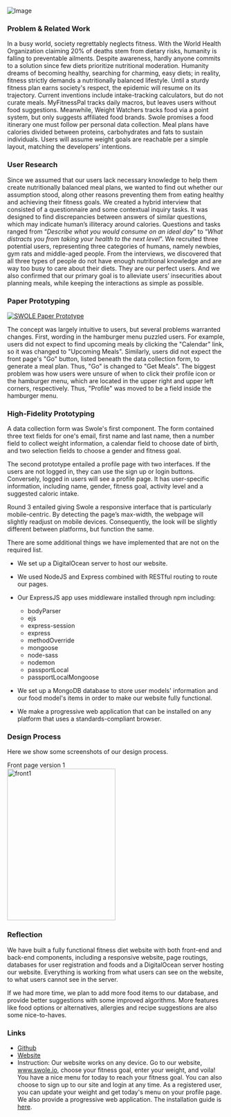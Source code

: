 ![Image](https://drive.google.com/uc?id=19cCVH6l2VfLklEfrLQfRVt70bxc-WGJb)

### Problem & Related Work

In a busy world, society regrettably neglects fitness. With the World Health Organization claiming 20% of deaths stem from dietary risks, humanity is falling to preventable ailments. Despite awareness, hardly anyone commits to a solution since few diets prioritize nutritional moderation. Humanity dreams of becoming healthy, searching for charming, easy diets; in reality, fitness strictly demands a nutritionally balanced lifestyle. Until a sturdy fitness plan earns society's respect, the epidemic will resume on its trajectory. Current inventions include intake-tracking calculators, but do not curate meals. MyFitnessPal tracks daily macros, but leaves users without food suggestions. Meanwhile, Weight Watchers tracks food via a point system, but only suggests affiliated food brands. Swole promises a food itinerary one must follow per personal data collection. Meal plans have calories divided between proteins, carbohydrates and fats to sustain individuals. Users will assume weight goals are reachable per a simple layout, matching the developers’ intentions.

### User Research

Since we assumed that our users lack necessary knowledge to help them create nutritionally balanced meal plans, we wanted to find out whether our assumption stood, along other reasons preventing them from eating healthy and achieving their fitness goals. We created a hybrid interview that consisted of a questionnaire and some contextual inquiry tasks. It was designed to find discrepancies between answers of similar questions, which may indicate human’s illiteracy around calories. Questions and tasks ranged from “*Describe what you would consume on an ideal day*” to “*What distracts you from taking your health to the next level*”. We recruited three potential users, representing three categories of humans, namely newbies, gym rats and middle-aged people. From the interviews, we discovered that all three types of people do not have enough nutritional knowledge and are way too busy to care about their diets. They are our perfect users. And we also confirmed that our primary goal is to alleviate users’ insecurities about planning meals, while keeping the interactions as simple as possible.

### Paper Prototyping

[![SWOLE Paper Prototype](https://i.ytimg.com/vi/ts-yDdSn_7E/maxresdefault.jpg)](https://youtu.be/ts-yDdSn_7E "SWOLE Paper Prototype")

The concept was largely intuitive to users, but several problems warranted changes. First, wording in the hamburger menu puzzled users. For example, users did not expect to find upcoming meals by clicking the "Calendar" link, so it was changed to "Upcoming Meals". Similarly, users did not expect the front page's "Go" button, listed beneath the data collection form, to generate a meal plan. Thus, "Go" is changed to "Get Meals". The biggest problem was how users were unsure of when to click their profile icon or the hamburger menu, which are located in the upper right and upper left corners, respectively. Thus, "Profile" was moved to be a field inside the hamburger menu.

### High-Fidelity Prototyping

A data collection form was Swole's first component. The form contained three text fields for one's email, first name and last name, then a number field to collect weight information, a calendar field to choose date of birth, and two selection fields to choose a gender and fitness goal.

The second prototype entailed a profile page with two interfaces. If the users are not logged in, they can use the sign up or login buttons. Conversely, logged in users will see a profile page. It has user-specific information, including name, gender, fitness goal, activity level and a suggested caloric intake.

Round 3 entailed giving Swole a responsive interface that is particularly mobile-centric. By detecting the page’s max-width, the webpage will slightly readjust on mobile devices. Consequently, the look will be slightly different between platforms, but function the same.

There are some additional things we have implemented that are not on the required list.

* We set up a DigitalOcean server to host our website.
* We used NodeJS and Express combined with RESTful routing to route our pages.
* Our ExpressJS app uses middleware installed through npm including:
  * bodyParser
  * ejs
  * express-session
  * express
  * methodOverride
  * mongoose
  * node-sass
  * nodemon
  * passportLocal
  * passportLocalMongoose


* We set up a MongoDB database to store user models' information and our food model's items in order to make our website fully functional.
* We make a progressive web application that can be installed on any platform that uses a standards-compliant browser.


### Design Process

Here we show some screenshots of our design process.

Front page version 1\
<img src="https://drive.google.com/uc?id=1P7Tq8dNZ9hj9_5CzR46AYgqpTEdxZrn8" title="front1" width="250" height="350"/>

### Reflection

We have built a fully functional fitness diet website with both front-end and back-end components, including a responsive website, page routings, databases for user registration and foods and a DigitalOcean server hosting our website. Everything is working from what users can see on the website, to what users cannot see in the server.

If we had more time, we plan to add more food items to our database, and provide better suggestions with some improved algorithms. More features like food options or alternatives, allergies and recipe suggestions are also some nice-to-haves.

### Links

- [Github](https://github.com/HCI330-Project/diet/tree/master)
- [Website](http://swole.io/)
- Instruction:
Our website works on any device. Go to our website, www.swole.io, choose your fitness goal, enter your weight, and voila! You have a nice menu for today to reach your fitness goal. You can also choose to sign up to our site and login at any time. As a registered user, you can update your weight and get today's menu on your profile page. We also provide a progressive web application. The installation guide is [here](https://drive.google.com/open?id=1VefeDqO-Z0hZEIgCkDrJHkQ9k9Zasyki).
